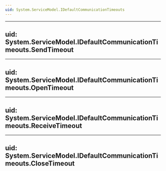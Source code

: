 ```yaml
---
uid: System.ServiceModel.IDefaultCommunicationTimeouts
---
```


---
uid: System.ServiceModel.IDefaultCommunicationTimeouts.SendTimeout
---

---
uid: System.ServiceModel.IDefaultCommunicationTimeouts.OpenTimeout
---

---
uid: System.ServiceModel.IDefaultCommunicationTimeouts.ReceiveTimeout
---

---
uid: System.ServiceModel.IDefaultCommunicationTimeouts.CloseTimeout
---
